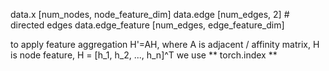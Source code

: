 data.x [num_nodes, node_feature_dim]
data.edge [num_edges, 2] # directed edges 
data.edge_feature [num_edges, edge_feature_dim]

to apply feature aggregation H'=AH, where A is adjacent / affinity matrix, H is node feature, H = [h_1, h_2, ..., h_n]^T
we use ** torch.index **
